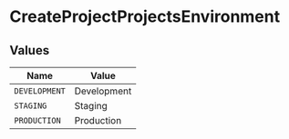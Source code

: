 # CreateProjectProjectsEnvironment


## Values

| Name          | Value         |
| ------------- | ------------- |
| `DEVELOPMENT` | Development   |
| `STAGING`     | Staging       |
| `PRODUCTION`  | Production    |